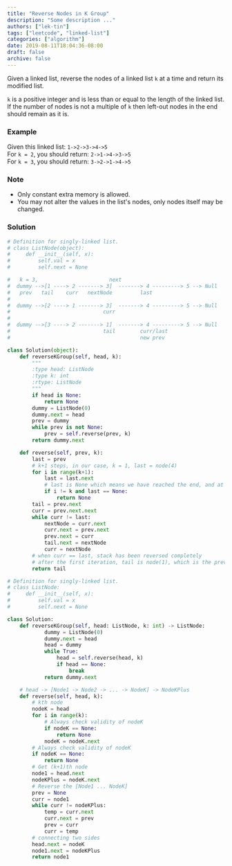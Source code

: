 ```yaml
---
title: "Reverse Nodes in K Group"
description: "Some description ..."
authors: ["lek-tin"]
tags: ["leetcode", "linked-list"]
categories: ["algorithm"]
date: 2019-08-11T18:04:36-08:00
draft: false
archive: false
---
```

Given a linked list, reverse the nodes of a linked list `k` at a time and return its modified list.

`k` is a positive integer and is less than or equal to the length of the linked list. If the number of nodes is not a multiple of `k` then left-out nodes in the end should remain as it is.

### Example
Given this linked list: `1->2->3->4->5`  
For `k = 2`, you should return: `2->1->4->3->5`  
For `k = 3`, you should return: `3->2->1->4->5`  
### Note
- Only constant extra memory is allowed.
- You may not alter the values in the list's nodes, only nodes itself may be changed.
### Solution
```python
# Definition for singly-linked list.
# class ListNode(object):
#     def __init__(self, x):
#         self.val = x
#         self.next = None

#   k = 3,                       next
#  dummy -->[1 ----> 2 -------> 3]  -------> 4 ---------> 5 --> Null
#   prev   tail    curr   nextNode         last
#
#  dummy -->[2 ----> 1 -------> 3]  -------> 4 ---------> 5 --> Null
#                              curr
#
#  dummy -->[3 ----> 2 -------> 1]  -------> 4 ---------> 5 --> Null
#                              tail        curr/last
#                                          new prev

class Solution(object):
    def reverseKGroup(self, head, k):
        """
        :type head: ListNode
        :type k: int
        :rtype: ListNode
        """
        if head is None:
            return None
        dummy = ListNode(0)
        dummy.next = head
        prev = dummy
        while prev is not None:
            prev = self.reverse(prev, k)
        return dummy.next

    def reverse(self, prev, k):
        last = prev
        # k+1 steps, in our case, k = 1, last = node(4)
        for i in range(k+1):
            last = last.next
            # last is None which means we have reached the end, and at the same time, the stack length is < k, so we don't need to reverse the stack
            if i != k and last == None:
                return None
        tail = prev.next
        curr = prev.next.next
        while curr != last:
            nextNode = curr.next
            curr.next = prev.next
            prev.next = curr
            tail.next = nextNode
            curr = nextNode
        # when curr == last, stack has been reversed completely
        # after the first iteration, tail is node(1), which is the prev for the next k-long stack
        return tail
```
```python
# Definition for singly-linked list.
# class ListNode:
#     def __init__(self, x):
#         self.val = x
#         self.next = None

class Solution:
    def reverseKGroup(self, head: ListNode, k: int) -> ListNode:
            dummy = ListNode(0)
            dummy.next = head
            head = dummy
            while True:
                head = self.reverse(head, k)
                if head == None:
                    break
            return dummy.next

    # head -> [Node1 -> Node2 -> ... -> NodeK] -> NodeKPlus
    def reverse(self, head, k):
        # kth node
        nodeK = head
        for i in range(k):
            # Always check validity of nodeK
            if nodeK == None:
                return None
            nodeK = nodeK.next
        # Always check validity of nodeK
        if nodeK == None:
            return None
        # Get (k+1)th node
        node1 = head.next
        nodeKPlus = nodeK.next
        # Reverse the [Node1 ... NodeK]
        prev = None
        curr = node1
        while curr != nodeKPlus:
            temp = curr.next
            curr.next = prev
            prev = curr
            curr = temp
        # connecting two sides
        head.next = nodeK
        node1.next = nodeKPlus
        return node1
```